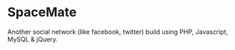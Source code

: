 # SpaceMate
Another social network (like facebook, twitter) build using PHP, Javascript, MySQL &amp; jQuery.
